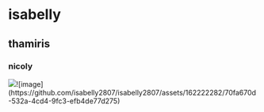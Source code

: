 <h1>isabelly</h1>
<h2>thamiris</h2>
<h3>nicoly</h3>
<img src="imagem.jpg">![image](https://github.com/isabelly2807/isabelly2807/assets/162222282/70fa670d-532a-4cd4-9fc3-efb4de77d275)
<jhref=https://www.amigonaosecompra.com.br/><a>
